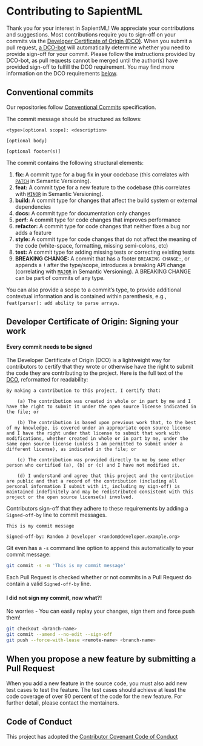 # Contributing to SapientML

Thank you for your interest in SapientML!
We appreciate your contributions and suggestions. Most contributions require you to sign-off on your commits via the [Developer Certificate of Origin (DCO)](https://developercertificate.org/). When you submit a pull request, [a DCO-bot](https://github.com/apps/dco) will automatically determine whether you need to provide sign-off for your commit. Please follow the instructions provided by DCO-bot, as pull requests cannot be merged until the author(s) have provided sign-off to fulfill the DCO requirement. You may find more information on the DCO requirements [below](#developer-certificate-of-origin-signing-your-work).

## Conventional commits

Our repositories follow [Conventional Commits](https://www.conventionalcommits.org/en/v1.0.0/) specification.

The commit message should be structured as follows:

```text
<type>[optional scope]: <description>

[optional body]

[optional footer(s)]
```

The commit contains the following structural elements:

1. **fix:** A commit type for a bug fix in your codebase (this correlates with [`PATCH`](http://semver.org/#summary) in Semantic Versioning).
2. **feat:** A commit type for a new feature to the codebase (this correlates with [`MINOR`](http://semver.org/#summary) in Semantic Versioning).
3. **build:** A commit type for changes that affect the build system or external dependencies
4. **docs:** A commit type for documentation only changes
5. **perf:** A commit type for code changes that improves performance
6. **refactor:** A commit type for code changes that neither fixes a bug nor adds a feature
7. **style:** A commit type for code changes that do not affect the meaning of the code (white-space, formatting, missing semi-colons, etc)
8. **test:** A commit type for adding missing tests or correcting existing tests
9. **BREAKING CHANGE:** A commit that has a footer `BREAKING CHANGE:`, or appends a `!` after the type/scope, introduces a breaking API change (correlating with [`MAJOR`](http://semver.org/#summary) in Semantic Versioning). A BREAKING CHANGE can be part of commits of any type.

You can also provide a scope to a commit’s type, to provide additional contextual information and is contained within parenthesis, e.g., `feat(parser): add ability to parse arrays`.

## Developer Certificate of Origin: Signing your work

#### Every commit needs to be signed

The Developer Certificate of Origin (DCO) is a lightweight way for contributors to certify that they wrote or otherwise have the right to submit the code they are contributing to the project. Here is the full text of the [DCO](https://developercertificate.org/), reformatted for readability:

```text
By making a contribution to this project, I certify that:

    (a) The contribution was created in whole or in part by me and I have the right to submit it under the open source license indicated in the file; or

    (b) The contribution is based upon previous work that, to the best of my knowledge, is covered under an appropriate open source license and I have the right under that license to submit that work with modifications, whether created in whole or in part by me, under the same open source license (unless I am permitted to submit under a different license), as indicated in the file; or

    (c) The contribution was provided directly to me by some other person who certified (a), (b) or (c) and I have not modified it.

    (d) I understand and agree that this project and the contribution are public and that a record of the contribution (including all personal information I submit with it, including my sign-off) is maintained indefinitely and may be redistributed consistent with this project or the open source license(s) involved.
```

Contributors sign-off that they adhere to these requirements by adding a `Signed-off-by` line to commit messages.

```text
This is my commit message

Signed-off-by: Random J Developer <random@developer.example.org>
```

Git even has a `-s` command line option to append this automatically to your commit message:

```sh
git commit -s -m 'This is my commit message'
```

Each Pull Request is checked  whether or not commits in a Pull Request do contain a valid `Signed-off-by` line.

#### I did not sign my commit, now what?!

No worries - You can easily replay your changes, sign them and force push them!

```sh
git checkout <branch-name>
git commit --amend --no-edit --sign-off
git push --force-with-lease <remote-name> <branch-name>
```

## When you propose a new feature by submitting a Pull Request

When you add a new feature in the source code, you must also add new test cases to test the feature. The test cases should achieve at least the code coverage of over 90 percent of the code for the new feature. For further detail, please contact the mentainers.
## Code of Conduct

This project has adopted the [Contributor Covenant Code of Conduct](https://github.com/sapientml/sapientml/blob/main/CODE_OF_CONDUCT.md)